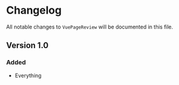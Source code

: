 # Changelog

All notable changes to `VuePageReview` will be documented in this file.

## Version 1.0

### Added
- Everything
